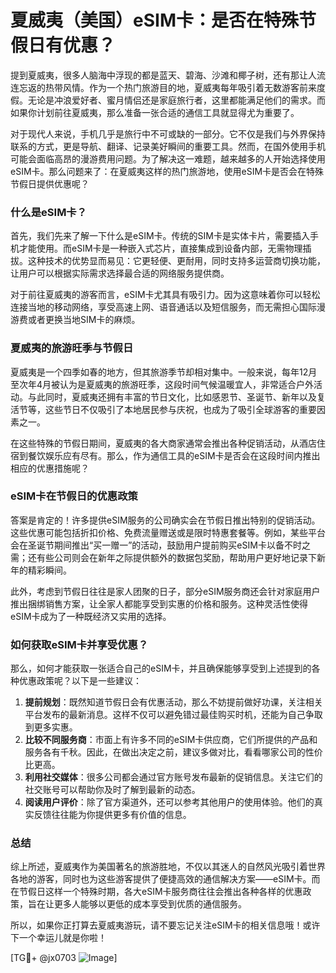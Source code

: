 # 夏威夷（美国）eSIM卡：是否在特殊节假日有优惠？

提到夏威夷，很多人脑海中浮现的都是蓝天、碧海、沙滩和椰子树，还有那让人流连忘返的热带风情。作为一个热门旅游目的地，夏威夷每年吸引着无数游客前来度假。无论是冲浪爱好者、蜜月情侣还是家庭旅行者，这里都能满足他们的需求。而如果你计划前往夏威夷，那么准备一张合适的通信工具就显得尤为重要了。

对于现代人来说，手机几乎是旅行中不可或缺的一部分。它不仅是我们与外界保持联系的方式，更是导航、翻译、记录美好瞬间的重要工具。然而，在国外使用手机可能会面临高昂的漫游费用问题。为了解决这一难题，越来越多的人开始选择使用eSIM卡。那么问题来了：在夏威夷这样的热门旅游地，使用eSIM卡是否会在特殊节假日提供优惠呢？

### 什么是eSIM卡？

首先，我们先来了解一下什么是eSIM卡。传统的SIM卡是实体卡片，需要插入手机才能使用。而eSIM卡是一种嵌入式芯片，直接集成到设备内部，无需物理插拔。这种技术的优势显而易见：它更轻便、更耐用，同时支持多运营商切换功能，让用户可以根据实际需求选择最合适的网络服务提供商。

对于前往夏威夷的游客而言，eSIM卡尤其具有吸引力。因为这意味着你可以轻松连接当地的移动网络，享受高速上网、语音通话以及短信服务，而无需担心国际漫游费或者更换当地SIM卡的麻烦。

### 夏威夷的旅游旺季与节假日

夏威夷是一个四季如春的地方，但其旅游季节却相对集中。一般来说，每年12月至次年4月被认为是夏威夷的旅游旺季，这段时间气候温暖宜人，非常适合户外活动。与此同时，夏威夷还拥有丰富的节日文化，比如感恩节、圣诞节、新年以及复活节等，这些节日不仅吸引了本地居民参与庆祝，也成为了吸引全球游客的重要因素之一。

在这些特殊的节假日期间，夏威夷的各大商家通常会推出各种促销活动，从酒店住宿到餐饮娱乐应有尽有。那么，作为通信工具的eSIM卡是否会在这段时间内推出相应的优惠措施呢？

### eSIM卡在节假日的优惠政策

答案是肯定的！许多提供eSIM服务的公司确实会在节假日推出特别的促销活动。这些优惠可能包括折扣价格、免费流量赠送或是限时特惠套餐等。例如，某些平台会在圣诞节期间推出“买一赠一”的活动，鼓励用户提前购买eSIM卡以备不时之需；还有些公司则会在新年之际提供额外的数据包奖励，帮助用户更好地记录下新年的精彩瞬间。

此外，考虑到节假日往往是家人团聚的日子，部分eSIM服务商还会针对家庭用户推出捆绑销售方案，让全家人都能享受到实惠的价格和服务。这种灵活性使得eSIM卡成为了一种既经济又实用的选择。

### 如何获取eSIM卡并享受优惠？

那么，如何才能获取一张适合自己的eSIM卡，并且确保能够享受到上述提到的各种优惠政策呢？以下是一些建议：

1. **提前规划**：既然知道节假日会有优惠活动，那么不妨提前做好功课，关注相关平台发布的最新消息。这样不仅可以避免错过最佳购买时机，还能为自己争取到更多实惠。
2. **比较不同服务商**：市面上有许多不同的eSIM卡供应商，它们所提供的产品和服务各有千秋。因此，在做出决定之前，建议多做对比，看看哪家公司的性价比更高。
3. **利用社交媒体**：很多公司都会通过官方账号发布最新的促销信息。关注它们的社交账号可以帮助你及时了解到最新的动态。
4. **阅读用户评价**：除了官方渠道外，还可以参考其他用户的使用体验。他们的真实反馈往往能为你提供更多有价值的信息。

### 总结

综上所述，夏威夷作为美国著名的旅游胜地，不仅以其迷人的自然风光吸引着世界各地的游客，同时也为这些游客提供了便捷高效的通信解决方案——eSIM卡。而在节假日这样一个特殊时期，各大eSIM卡服务商往往会推出各种各样的优惠政策，旨在让更多人能够以更低的成本享受到优质的通信服务。

所以，如果你正打算去夏威夷游玩，请不要忘记关注eSIM卡的相关信息哦！或许下一个幸运儿就是你啦！

[TG💪+ @jx0703 ![Image](https://github.com/user-attachments/assets/dbca1d08-cadb-493c-b0ec-ad6f7a83f270)]